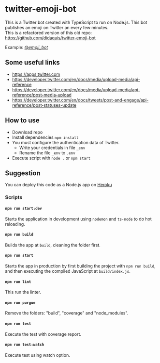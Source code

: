 # twitter-emoji-bot

This is a Twitter bot created with TypeScript to run on Node.js. This bot publishes an emoji on Twitter an every few minutes.  
This is a refactored version of this old repo: https://github.com/didaquis/twitter-emoji-bot  

Example: [@_emoji_bot_](https://twitter.com/_emoji_bot_)  

## Some useful links
* https://apps.twitter.com 
* https://developer.twitter.com/en/docs/media/upload-media/api-reference
* https://developer.twitter.com/en/docs/media/upload-media/api-reference/post-media-upload
* https://developer.twitter.com/en/docs/tweets/post-and-engage/api-reference/post-statuses-update

## How to use
* Download repo
* Install dependencies `npm install`
* You must configure the authentication data of Twitter.
  * Write your credentials in file `_env`
  * Rename the file `_env` to `.env`
* Execute script with `node .` or `npm start`

## Suggestion
You can deploy this code as a Node.js app on [Heroku](https://www.heroku.com/home)

### Scripts

#### `npm run start:dev`

Starts the application in development using `nodemon` and `ts-node` to do hot reloading.

#### `npm run build`

Builds the app at `build`, cleaning the folder first.

#### `npm run start`

Starts the app in production by first building the project with `npm run build`, and then executing the compiled JavaScript at `build/index.js`.

#### `npm run lint`

This run the linter.

#### `npm run purgue`

Remove the folders: "build", "coverage" and "node_modules".

#### `npm run test`

Execute the test with coverage report.

#### `npm run test:watch`

Execute test using watch option.
